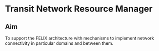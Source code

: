 Transit Network Resource Manager
================================

Aim
---
To support the FELIX architecture with mechanisms to implement network connectivity in particular domains and between them.
